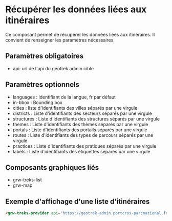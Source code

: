 # Récupérer les données liées aux itinéraires

Ce composant permet de récupérer les données liées aux itinéraires. Il convient de renseigner les paramètres nécessaires.

## Paramètres obligatoires

- api: url de l'api du geotrek admin cible

## Paramètres optionnels

- languages : identifiant de la langue, fr par défaut
- in-bbox : Bounding box
- cities : liste d'identifiants des villes séparés par une virgule
- districts : Liste d'identifiants des secteurs séparés par une virgule
- structures : Liste d'identifiants des structures séparés par une virgule
- themes : Liste d'identifiants des thèmes séparés par une virgule
- portals : Liste d'identifiants des portails séparés par une virgule
- routes : Liste d'identifiants des types de parcours séparés par une virgule
- practices : Liste d'identifiants des pratiques séparés par une virgule
- labels : Liste d'identifiants des étiquettes séparés par une virgule

## Composants graphiques liés

- grw-treks-list
- grw-map

## Exemple d'affichage d'une liste d'itinéraires

```html
<grw-treks-provider api="https://geotrek-admin.portcros-parcnational.fr/api/v2/" themes="1,2"></grw-treks-provider> <grw-treks-list></grw-treks-list>
```
